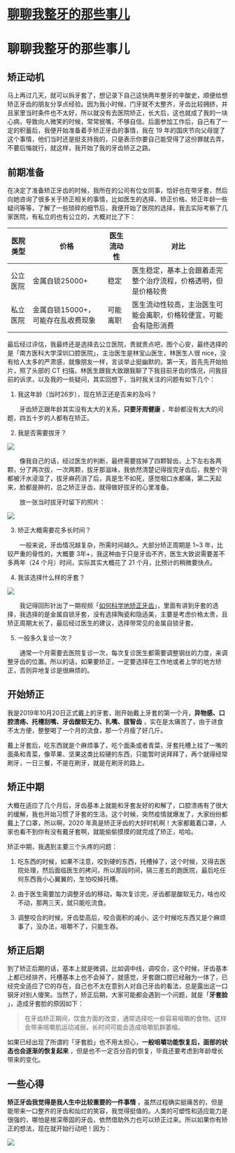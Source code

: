 # [聊聊我整牙的那些事儿](https://github.com/superleeyom/blog/issues/31)

# 聊聊我整牙的那些事儿

## 矫正动机

马上再过几天，就可以拆牙套了，想记录下自己这快两年整牙的辛酸史，顺便给想矫正牙齿的朋友分享点经验。因为我小时候，门牙就不太整齐，牙齿比较拥挤，并且家里当时条件也不太好，所以就没有去医院矫正，长大后，这也就成了我的一块心病，导致向人微笑的时候，常常抿嘴，不够自信。后面参加工作后，自己有了一定的积蓄后，我便开始准备着手矫正牙齿的事情，我在 19 年的国庆节向父母提了这个事情，他们当时还是挺支持我的，只是表示你要自己能受得了这份罪就去弄，不要后悔就行，就这样，我开始了我的牙齿矫正之路。

## 前期准备

在决定了准备矫正牙齿的时候，我所在的公司有位女同事，恰好也在带牙套，然后向她咨询了很多关于矫正相关的事情，比如医生的选择、矫正价格、矫正年龄一些疑问等等，了解了一些琐碎的细节后，我便开始了医院的选择，我去实际考察了几家医院，有私立的也有公立的，大概对比了下：

|医院类型|价格|医生流动性|对比|
|---|---|---|---|
|公立医院|金属自锁25000+| 稳定|医生稳定，基本上会跟着走完整个治疗流程，价格透明，但是价格较贵|
|私立医院|金属自锁15000+，可能存在乱收费现象|可能离职|医生流动性较高，主治医生可能会离职，价格较便宜，可能会有隐形消费|



最后经过评估，我最终还是选择去公立医院，贵就贵点吧，图个心安，最终选择的是「南方医科大学深圳口腔医院」，主治医生是林宝山医生，林医生人很 nice，没有给人太多的严肃感，就像朋友一样，言谈举止挺幽默的。第一天，首先先开始拍片，照了头部的 CT 扫描，林医生跟我大致跟我聊了下我目前牙齿的情况，问我目前的诉求，以及我的一些疑问，其实回想下，当时我关注的问题有如下几个：

1. 我这年龄（当时26岁），现在矫正还是否来的及吗？

&ensp;&ensp;&ensp;&ensp;牙齿矫正跟年龄其实没有太大的关系，**只要牙周健康** ，年龄都没有太大的问题，四五十岁的人都有在矫正。

2. 我是否需要拔牙？

![](http://image.leeyom.top/blog/20210705221600.png)

&ensp;&ensp;&ensp;&ensp;像我自己的话，经过医生的判断，最终需要拔掉了四颗智齿，上下左右各两颗，分了两次拔，一次两颗，拔牙那滋味，我依然清楚记得拔完牙齿后，我整个背都被汗水浸湿了，拔牙麻药消了后，真是生不如死，感觉咽口水都痛，第二天起来，脸都是肿的，总之矫正牙齿，就得做好拔牙的心里准备。

&ensp;&ensp;&ensp;&ensp;放一张当时拔牙时留下的照片：

![](http://image.leeyom.top/blog/20210705232922.png)

3. 矫正大概需要花多长时间？

&ensp;&ensp;&ensp;&ensp;一般来说，牙齿情况越复杂，所需时间越久。大部分矫正周期是 1~3 年，比较严重的骨性的，大概要 3年+，我这种由于只是牙齿不齐，医生大致说需要差不多两年（24 个月）时间，实际其实大概花了 21 个月，比预计的稍微要快点。

4. 我该选择什么样的牙套？

![](http://image.leeyom.top/blog/20210705223407.png)

&ensp;&ensp;&ensp;&ensp;我记得回形针出了一期视频「[如何科学地矫正牙齿](https://www.bilibili.com/video/BV1CE411r7TU)」，里面有讲到牙套的选择，我选择的是金属自锁牙套，没有选择陶瓷和隐适美，主要是考虑价格太贵，且矫正周期太长了，最后经过医生的建议，选择带常见的金属自锁牙套。

5. 一般多久复诊一次？

&ensp;&ensp;&ensp;&ensp;通常一个月需要去医院复诊一次，每次复诊医生都需要调整钢丝的力度，来调整牙齿的位置。所以的话，如果要矫正，一定要选择在工作地或者上学的地方矫正，否则异地复诊是很麻烦的。

## 开始矫正

我是2019年10月20日正式戴上的牙套，刚开始戴上牙套的第一个月，**异物感、口腔溃疡、托槽刮嘴、牙齿酸软无力、扎嘴、拔智齿** ，实在是太痛苦了，由于进食不太方便，整整喝了一个月的流食，那一个月瘦了好几斤。

戴上牙套后，吃东西就是个麻烦事了，吃个面条或者青菜，牙套托槽上挂了一嘴的面条和青菜，像苹果、坚果这类比较硬的东西，只能暂时说拜拜了，再个就得经常刷牙，一日三餐，不是在刷牙，就是在刷牙的路上。

## 矫正中期

大概在适应了几个月后，牙齿基本上就能和牙套友好的和解了，口腔溃疡有了很大的缓解，我也开始习惯了牙套的生活。这个时候，突然疫情就爆发了，大家纷纷都戴上了口罩，所以啊，2020 年真是矫正牙齿的大好时机啊！大家都戴着口罩，人家也看不到你有没有戴牙套啊，就能偷偷摸摸的就完成了矫正，哈哈。

矫正中期，我遇到主要三个头疼的问题：

1. 吃东西的时候，如果不注意，咬到硬的东西，托槽掉了，这个时候，又得去医院处理，然后面临医生的拷问，所以那段时间，隔三差五的跑医院，最后吃任何东西我小心翼翼的，生怕咬掉托槽。

2. 由于医生需要加力调整牙齿的移动，每次复诊完，牙齿都是酸软无力，啥也咬不动，那两三天，就只能吃流食。

3. 调整咬合的时候，牙齿垫高后，咬合面积的减小，这个时候吃东西又是个麻烦事了，没办法，咀嚼不了，只能生吞。

## 矫正后期

到了矫正后期的话，基本上就是微调，比如调中线，调咬合，这个时候，牙齿基本上都已经排齐，托槽基本上也不会掉了，就感觉，牙套跟口腔已经融为一体了，已经完全适应了它的存在，自己也不太在意别人对自己牙齿的看法，总是露出这一口钢牙对别人傻笑。当然了，矫正后期，大家可能都会遇到一个问题，就是「**牙套脸** 」，造成牙套脸的原因如下：

> 在牙齿矫正期间，饮食方面的改变，通常选择吃一些容易咀嚼的食物。这样会带来咀嚼肌运动减弱，长时间可能会造成咀嚼肌群萎缩。


如果已经出现了所谓的「牙套脸」也不用太担心，**一般咀嚼功能恢复后，面部的状态也会逐渐的恢复起来** ，但是也不一定百分百的恢复，毕竟还要考虑到年龄增长带来的变化。

## 一些心得

**矫正牙齿我觉得是我人生中比较重要的一件事情** ，虽然过程确实挺痛苦的，但是能带来一口整齐的牙齿和灿烂的笑容，我觉得挺值的。人类的可塑性和适应能力是很强的，哪怕是根深蒂固的牙齿，依然借助外力也可以矫正过来。所以如果你有矫正的想法，现在就开始行动吧！因为：

![](http://image.leeyom.top/blog/fc61963ce5a39adaf8583a2d30b8c212.JPG)


